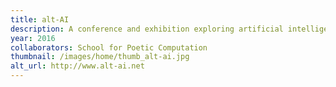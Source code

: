 ```yaml
---
title: alt-AI
description: A conference and exhibition exploring artificial intelligence through artistic practice, 2016 May 20-22
year: 2016
collaborators: School for Poetic Computation
thumbnail: /images/home/thumb_alt-ai.jpg
alt_url: http://www.alt-ai.net
---
```



